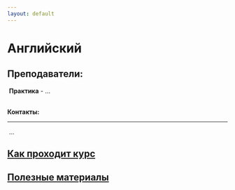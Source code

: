 ```yaml
---
layout: default
---
```

<script src="/assets/scripts/hide.js"></script>


# Английский

## Преподаватели:

​	**Практика** - ...   
<br>

**Контакты:**  

---

​	...
<br>


## <a href="javascript:toggleFunc('course_info')">Как проходит курс</a>
<div id="course_info" style="display:none;" markdown='1'>

**Цели курса**
...
<br>

**Практики**  
...
<br>

**Отчетность:**
...
<br>

### Полезная информация

***

 ...
<br>
<br>
</div>


## <a href="javascript:toggleFunc('useful_materials')">Полезные материалы</a>
<div id="useful_materials" style="display:none;" markdown='1'>

### [Материалы на Облаке](https://drive.google.com/open?id=1_VtfoLTcVDSBTatqW8Od8BXZzT8inO31)


## Ссылки
...

## Литература
...